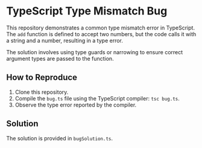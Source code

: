 # TypeScript Type Mismatch Bug

This repository demonstrates a common type mismatch error in TypeScript. The `add` function is defined to accept two numbers, but the code calls it with a string and a number, resulting in a type error.

The solution involves using type guards or narrowing to ensure correct argument types are passed to the function.

## How to Reproduce

1. Clone this repository.
2. Compile the `bug.ts` file using the TypeScript compiler: `tsc bug.ts`.
3. Observe the type error reported by the compiler.

## Solution

The solution is provided in `bugSolution.ts`.